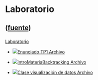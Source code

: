 # Laboratorio
([fuente](https://campus.exactas.uba.ar/course/view.php?id=992&section=6))
---
###
[Laboratorio](https://campus.exactas.uba.ar/course/view.php?id=992&section=6)

  - [![ ](https://campus.exactas.uba.ar/theme/image.php/aardvark/core/1524752928/f/pdf-24)Enunciado TP1 Archivo](https://campus.exactas.uba.ar/mod/resource/view.php?id=60069)

  - [![ ](https://campus.exactas.uba.ar/theme/image.php/aardvark/core/1524752928/f/archive-24)IntroMateriaBacktracking Archivo](https://campus.exactas.uba.ar/mod/resource/view.php?id=60074)

  - [![ ](https://campus.exactas.uba.ar/theme/image.php/aardvark/core/1524752928/f/archive-24)Clase visualización de datos Archivo](https://campus.exactas.uba.ar/mod/resource/view.php?id=60588)

